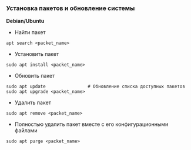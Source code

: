 ### Установка пакетов и обновление системы
**Debian/Ubuntu**
* Найти пакет
```
apt search <packet_name>
```
* Установить пакет
```
sudo apt install <packet_name>
```
* Обновить пакет
```
sudo apt update                # Обновление списка доступных пакетов
sudo apt upgrade <packet_name>
```
* Удалить пакет
```
sudo apt remove <packet_name>
```
* Полностью удалить пакет вместе с его конфигурационными файлами
```
sudo apt purge <packet_name>
```


